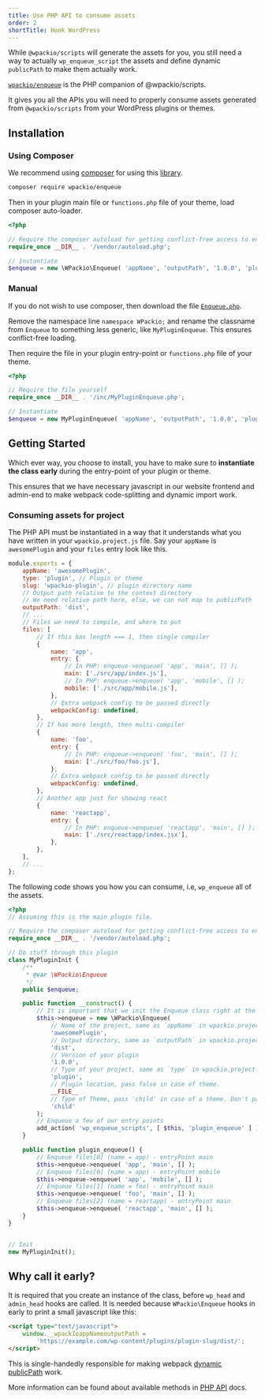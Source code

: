 ```yaml
---
title: Use PHP API to consume assets
order: 2
shortTitle: Hook WordPress
---
```


While `@wpackio/scripts` will generate the assets for you, you still need a
way to actually `wp_enqueue_script` the assets and define dynamic `publicPath`
to make them actually work.

[`wpackio/enqueue`](https://github.com/swashata/wpackio-enqueue) is the PHP
companion of @wpackio/scripts.

It gives you all the APIs you will need to properly consume assets generated from `@wpackio/scripts` from your WordPress plugins or themes.

## Installation

### Using Composer

We recommend using [composer](https://getcomposer.org/) for using this [library](https://packagist.org/packages/wpackio/enqueue).

```bash
composer require wpackio/enqueue
```

Then in your plugin main file or `functions.php` file of your theme, load
composer auto-loader.

```php
<?php

// Require the composer autoload for getting conflict-free access to enqueue
require_once __DIR__ . '/vendor/autoload.php';

// Instantiate
$enqueue = new \WPackio\Enqueue( 'appName', 'outputPath', '1.0.0', 'plugin', __FILE__ );
```

### Manual

If you do not wish to use composer, then download the file [`Enqueue.php`](inc/Enqueue.php).

Remove the namespace line `namespace WPackio;` and rename the classname from
`Enqueue` to something less generic, like `MyPluginEnqueue`. This ensures
conflict-free loading.

Then require the file in your plugin entry-point or `functions.php` file of your theme.

```php
<?php

// Require the file yourself
require_once __DIR__ . '/inc/MyPluginEnqueue.php';

// Instantiate
$enqueue = new MyPluginEnqueue( 'appName', 'outputPath', '1.0.0', 'plugin', __FILE__ );
```

## Getting Started

Which ever way, you choose to install, you have to make sure to
**instantiate the class early** during the entry-point of your plugin or theme.

This ensures that we have necessary javascript in our website frontend and admin-end
to make webpack code-splitting and dynamic import work.

### Consuming assets for project

The PHP API must be instantiated in a way that it understands what you have
written in your `wpackio.project.js` file. Say your `appName` is `awesomePlugin` and your `files` entry look like this.

```js
module.exports = {
	appName: 'awesomePlugin',
	type: 'plugin', // Plugin or theme
	slug: 'wpackio-plugin', // plugin directory name
	// Output path relative to the context directory
	// We need relative path here, else, we can not map to publicPath
	outputPath: 'dist',
	// ...
	// Files we need to compile, and where to put
	files: [
		// If this has length === 1, then single compiler
		{
			name: 'app',
			entry: {
				// In PHP: enqueue->enqueue( 'app', 'main', [] );
				main: ['./src/app/index.js'],
				// In PHP: enqueue->enqueue( 'app', 'mobile', [] );
				mobile: ['./src/app/mobile.js'],
			},
			// Extra webpack config to be passed directly
			webpackConfig: undefined,
		},
		// If has more length, then multi-compiler
		{
			name: 'foo',
			entry: {
				// In PHP: enqueue->enqueue( 'foo', 'main', [] );
				main: ['./src/foo/foo.js'],
			},
			// Extra webpack config to be passed directly
			webpackConfig: undefined,
		},
		// Another app just for showing react
		{
			name: 'reactapp',
			entry: {
				// In PHP: enqueue->enqueue( 'reactapp', 'main', [] );
				main: ['./src/reactapp/index.jsx'],
			},
		},
	],
	// ...
};
```

The following code shows you how you can consume, i.e, `wp_enqueue` all of
the assets.

```php
<?php
// Assuming this is the main plugin file.

// Require the composer autoload for getting conflict-free access to enqueue
require_once __DIR__ . '/vendor/autoload.php';

// Do stuff through this plugin
class MyPluginInit {
	/**
	 * @var \WPackio\Enqueue
	 */
	public $enqueue;

	public function __construct() {
		// It is important that we init the Enqueue class right at the plugin/theme load time
		$this->enqueue = new \WPackio\Enqueue(
			// Name of the project, same as `appName` in wpackio.project.js
			'awesomePlugin',
			// Output directory, same as `outputPath` in wpackio.project.js
			'dist',
			// Version of your plugin
			'1.0.0',
			// Type of your project, same as `type` in wpackio.project.js
			'plugin',
			// Plugin location, pass false in case of theme.
			__FILE__
			// Type of Theme, pass 'child' in case of a theme. Don't pass this parameter for parent themes or plugins.
			'child'
		);
		// Enqueue a few of our entry points
		add_action( 'wp_enqueue_scripts', [ $this, 'plugin_enqueue' ] );
	}

	public function plugin_enqueue() {
		// Enqueue files[0] (name = app) - entryPoint main
		$this->enqueue->enqueue( 'app', 'main', [] );
		// Enqueue files[0] (name = app) - entryPoint mobile
		$this->enqueue->enqueue( 'app', 'mobile', [] );
		// Enqueue files[1] (name = foo) - entryPoint main
		$this->enqueue->enqueue( 'foo', 'main', [] );
		// Enqueue files[2] (name = reactapp) - entryPoint main
		$this->enqueue->enqueue( 'reactapp', 'main', [] );
	}
}


// Init
new MyPluginInit();
```

## Why call it early?

It is required that you create an instance of the class, before `wp_head` and
`admin_head` hooks are called. It is needed because `WPackio\Enqueue` hooks in
early to print a small javascript like this:

```html
<script type="text/javascript">
	window.__wpackIoappNameoutputPath =
		'https://example.com/wp-content/plugins/plugin-slug/dist/';
</script>
```

This is single-handedly responsible for making webpack [dynamic publicPath](https://webpack.js.org/guides/public-path/#on-the-fly) work.

More information can be found about available methods in [PHP API](/apis/php-api/) docs.
